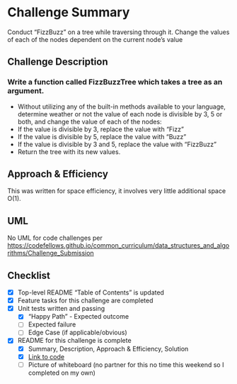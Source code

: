 
# Challenge Summary

Conduct “FizzBuzz” on a tree while traversing through it. Change the values of each of the nodes dependent on the current node’s value

## Challenge Description

### Write a function called FizzBuzzTree which takes a tree as an argument.
  *  Without utilizing any of the built-in methods available to your language, determine weather or not the value of each node is divisible by 3, 5 or both, and change the value of each of the nodes:
  * If the value is divisible by 3, replace the value with “Fizz”
  * If the value is divisible by 5, replace the value with “Buzz”
  * If the value is divisible by 3 and 5, replace the value with “FizzBuzz”
  * Return the tree with its new values.

## Approach & Efficiency

This was written for space efficiency, it involves very little additional space O(1). 


## UML 
No UML for code challenges per https://codefellows.github.io/common_curriculum/data_structures_and_algorithms/Challenge_Submission

## Checklist
 - [x] Top-level README “Table of Contents” is updated
 - [x] Feature tasks for this challenge are completed
 - [x] Unit tests written and passing
     - [x] “Happy Path” - Expected outcome
     - [ ] Expected failure
     - [ ] Edge Case (if applicable/obvious)
 - [x] README for this challenge is complete
     - [x] Summary, Description, Approach & Efficiency, Solution
     - [x] [Link to code](https://github.com/leeroywking/data-structures-and-algorithms/blob/master/challenges/fizzbuzztree/fizz-buzz-tree.js)
     - [ ] Picture of whiteboard (no partner for this no time this weekend so I completed on my own)